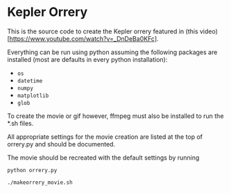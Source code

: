 # Kepler Orrery

This is the source code to create the Kepler orrery featured in
(this video)[https://www.youtube.com/watch?v=_DnDeBa0KFc].

Everything can be run using python assuming the following packages are
installed (most are defaults in every python installation):
* `os`
* `datetime`
* `numpy`
* `matplotlib`
* `glob`

To create the movie or gif however, ffmpeg must also be installed to run
the *.sh files.

All appropriate settings for the movie creation are listed at the top of
orrery.py and should be documented.

The movie should be recreated with the default settings by running

`python orrery.py`

`./makeorrery_movie.sh`
